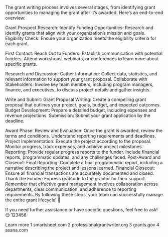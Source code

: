 The grant writing process involves several stages, from identifying grant opportunities to managing the grant after it’s awarded. Here’s an end-to-end overview:

Grant Prospect Research:
Identify Funding Opportunities: Research and identify grants that align with your organization’s mission and goals.
Eligibility Check: Ensure your organization meets the eligibility criteria for each grant.

First Contact:
Reach Out to Funders: Establish communication with potential funders. Attend workshops, webinars, or conferences to learn more about specific grants.


Research and Discussion:
Gather Information: Collect data, statistics, and relevant information to support your grant proposal.
Collaborate with Stakeholders: Involve key team members, including program managers, finance, and executives, to discuss project details and gather insights.

Write and Submit:
Grant Proposal Writing: Create a compelling grant proposal that outlines your project, goals, budget, and expected outcomes.
Budget Development: Prepare a detailed budget, including expenses and revenue projections.
Submission: Submit your grant application by the deadline.


Award Phase:
Review and Evaluation: Once the grant is awarded, review the terms and conditions. Understand reporting requirements and deadlines.
Project Implementation: Execute the project according to the proposal. Monitor progress, track expenses, and achieve project milestones.
Reporting: Provide regular progress reports to the funder. Include financial reports, programmatic updates, and any challenges faced.
Post-Award and Closeout:
Final Reporting: Complete a final programmatic report, including a narrative describing the project and lessons learned.
Financial Closeout: Ensure all financial transactions are accurately documented and closed.
Thank the Funder: Express gratitude to the grantor for their support.
Remember that effective grant management involves collaboration across departments, clear communication, and adherence to reporting requirements. By following these steps, your team can successfully manage the entire grant lifecycle! 🌟

If you need further assistance or have specific questions, feel free to ask! 😊 123456

Learn more
1
smartsheet.com
2
professionalgrantwriter.org
3
grants.gov
4
asana.com
